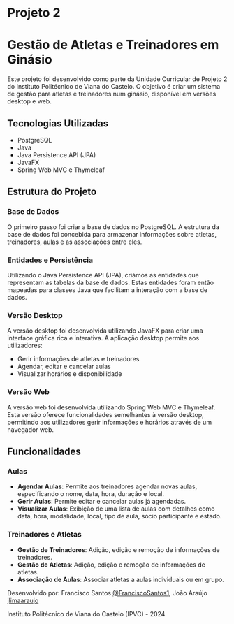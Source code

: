 # Projeto 2
# Gestão de Atletas e Treinadores em Ginásio

Este projeto foi desenvolvido como parte da Unidade Curricular de Projeto 2 do Instituto Politécnico de Viana do Castelo. O objetivo é criar um sistema de gestão para atletas e treinadores num ginásio, disponível em versões desktop e web.

## Tecnologias Utilizadas

- PostgreSQL
- Java
- Java Persistence API (JPA)
- JavaFX
- Spring Web MVC e Thymeleaf

## Estrutura do Projeto

### Base de Dados

O primeiro passo foi criar a base de dados no PostgreSQL. A estrutura da base de dados foi concebida para armazenar informações sobre atletas, treinadores, aulas e as associações entre eles.

### Entidades e Persistência

Utilizando o Java Persistence API (JPA), criámos as entidades que representam as tabelas da base de dados. Estas entidades foram então mapeadas para classes Java que facilitam a interação com a base de dados.



### Versão Desktop

A versão desktop foi desenvolvida utilizando JavaFX para criar uma interface gráfica rica e interativa. A aplicação desktop permite aos utilizadores:

- Gerir informações de atletas e treinadores
- Agendar, editar e cancelar aulas
- Visualizar horários e disponibilidade

### Versão Web

A versão web foi desenvolvida utilizando Spring Web MVC e Thymeleaf. Esta versão oferece funcionalidades semelhantes à versão desktop, permitindo aos utilizadores gerir informações e horários através de um navegador web.

## Funcionalidades

### Aulas

- **Agendar Aulas**: Permite aos treinadores agendar novas aulas, especificando o nome, data, hora, duração e local.
- **Gerir Aulas**: Permite editar e cancelar aulas já agendadas.
- **Visualizar Aulas**: Exibição de uma lista de aulas com detalhes como data, hora, modalidade, local, tipo de aula, sócio participante e estado.

### Treinadores e Atletas

- **Gestão de Treinadores**: Adição, edição e remoção de informações de treinadores.
- **Gestão de Atletas**: Adição, edição e remoção de informações de atletas.
- **Associação de Aulas**: Associar atletas a aulas individuais ou em grupo.

Desenvolvido por: Francisco Santos [@FranciscoSantos1](https://github.com/FranciscoSantos1), João Araújo [jlimaaraujo](https://github.com/jlimaaraujo)

Instituto Politécnico de Viana do Castelo (IPVC) - 2024
